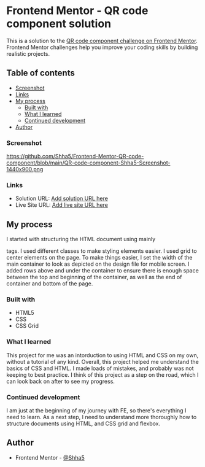 # Frontend Mentor - QR code component solution

This is a solution to the [QR code component challenge on Frontend Mentor](https://www.frontendmentor.io/challenges/qr-code-component-iux_sIO_H). Frontend Mentor challenges help you improve your coding skills by building realistic projects. 

## Table of contents


  - [Screenshot](#screenshot)
  - [Links](#links)
- [My process](#my-process)
  - [Built with](#built-with)
  - [What I learned](#what-i-learned)
  - [Continued development](#continued-development)
- [Author](#author)


### Screenshot
https://github.com/Shha5/Frontend-Mentor-QR-code-component/blob/main/QR-code-component-Shha5-Screenshot-1440x900.png

### Links

- Solution URL: [Add solution URL here](https://your-solution-url.com)
- Live Site URL: [Add live site URL here](https://your-live-site-url.com)

## My process

I started with structuring the HTML document using mainly <div> tags. I used different classes to make styling elements easier. I used grid to center elements on the page. To make things easier, I set the width of the main container to look as depicted on the design file for mobile screen. I added rows above and under the container to ensure there is enough space between the top and beginning of the container, as well as the end of container and bottom of the page.

### Built with

- HTML5
- CSS
- CSS Grid

### What I learned

This project for me was an intorduction to using HTML and CSS on my own, without a tutorial of any kind. Overall, this project helped me understand the basics of CSS and HTML. I made loads of mistakes, and probably was not keeping to best practice. I think of this project as a step on the road, which I can look back on after to see my progress.


### Continued development

I am just at the beginning of my journey with FE, so there's everything I need to learn. As a next step, I need to understand more thoroughly how to structure documents using HTML, and CSS grid and flexbox.


## Author

- Frontend Mentor - [@Shha5](https://www.frontendmentor.io/profile/Shha5)




